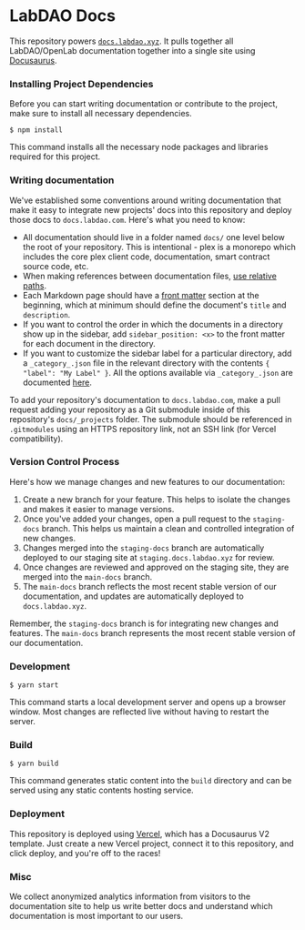 # LabDAO Docs

This repository powers [`docs.labdao.xyz`](https://docs.labdao.xyz). It pulls together all LabDAO/OpenLab documentation together into a single site using [Docusaurus](https://docusaurus.io/).

### Installing Project Dependencies

Before you can start writing documentation or contribute to the project, make sure to install all necessary dependencies. 

```
$ npm install
```

This command installs all the necessary node packages and libraries required for this project.

### Writing documentation

We've established some conventions around writing documentation that make it easy to integrate new projects' docs into this repository and deploy those docs to `docs.labdao.com`. Here's what you need to know:
* All documentation should live in a folder named `docs/` one level below the root of your repository. This is intentional - plex is a monorepo which includes the core plex client code, documentation, smart contract source code, etc.
* When making references between documentation files, [use relative paths](https://docusaurus.io/docs/docs-markdown-features#referencing-other-documents).
* Each Markdown page should have a [front matter](https://docusaurus.io/docs/api/plugins/@docusaurus/plugin-content-docs#markdown-front-matter) section at the beginning, which at minimum should define the document's `title` and `description`.
* If you want to control the order in which the documents in a directory show up in the sidebar, add `sidebar_position: <x>` to the front matter for each document in the directory.
* If you want to customize the sidebar label for a particular directory, add a `_category_.json` file in the relevant directory with the contents `{ "label": "My Label" }`. All the options available via `_category_.json` are documented [here](https://docusaurus.io/docs/sidebar/autogenerated#autogenerated-sidebar-metadata).

To add your repository's documentation to `docs.labdao.com`, make a pull request adding your repository as a Git submodule inside of this repository's `docs/_projects` folder. The submodule should be referenced in `.gitmodules` using an HTTPS repository link, not an SSH link (for Vercel compatibility).

### Version Control Process

Here's how we manage changes and new features to our documentation:

1) Create a new branch for your feature. This helps to isolate the changes and makes it easier to manage versions.
2) Once you've added your changes, open a pull request to the `staging-docs` branch. This helps us maintain a clean and controlled integration of new changes.
3) Changes merged into the `staging-docs` branch are automatically deployed to our staging site at `staging.docs.labdao.xyz` for review.
4) Once changes are reviewed and approved on the staging site, they are merged into the `main-docs` branch.
5) The `main-docs` branch reflects the most recent stable version of our documentation, and updates are automatically deployed to `docs.labdao.xyz`.

Remember, the `staging-docs` branch is for integrating new changes and features. The `main-docs` branch represents the most recent stable version of our documentation.

### Development

```
$ yarn start

```

This command starts a local development server and opens up a browser window. Most changes are reflected live without having to restart the server.


### Build

```
$ yarn build
```

This command generates static content into the `build` directory and can be served using any static contents hosting service.

### Deployment

This repository is deployed using [Vercel](https://vercel.com/), which has a Docusaurus V2 template. Just create a new Vercel project, connect it to this repository, and click deploy, and you're off to the races!

### Misc

We collect anonymized analytics information from visitors to the documentation site to help us write better docs and understand which documentation is most important to our users.

<!-- # LabDAO Docs

This repository powers [`docs.labdao.xyz`](https://docs.labdao.xyz). It pulls together all LabDAO/OpenLab documentation together into a single site using [Docusaurus](https://docusaurus.io/).

### Writing documentation

We've established some conventions around writing documentation that make it easy to integrate new projects' docs into this repository and deploy those docs to `docs.labdao.com`. Here's what you need to know:
* All documentation should live in a folder named `docs/` in the root of your repository.
* When making references between documentation files, [use relative paths](https://docusaurus.io/docs/docs-markdown-features#referencing-other-documents).
* Each Markdown page should have a [front matter](https://docusaurus.io/docs/api/plugins/@docusaurus/plugin-content-docs#markdown-front-matter) section at the beginning, which at minimum should define the document's `title` and `description`.
* If you want to control the order in which the documents in a directory show up in the sidebar, add `sidebar_position: <x>` to the front matter for each document in the directory.
* If you want to customize the sidebar label for a particular directory, add a `_category_.json` file in the relevant directory with the contents `{ "label": "My Label" }`. All the options available via `_category_.json` are documented [here](https://docusaurus.io/docs/sidebar/autogenerated#autogenerated-sidebar-metadata).

To add your repository's documentation to `docs.labdao.com`, make a pull request adding your repository as a Git submodule inside of this repository's `docs/_projects` folder. The submodule should be referenced in `.gitmodules` using an HTTPS repository link, not an SSH link (for Vercel compatibility).


### Development

```
$ yarn
$ yarn start
```
This command starts a local development server and opens up a browser window. Most changes are reflected live without having to restart the server.


### Build

```
$ yarn build
```


This command generates static content into the `build` directory and can be served using any static contents hosting service.

### Deployment

This repository is deployed using [Vercel](https://vercel.com/), which has a Docusaurus V2 template. Just create a new Vercel project, connect it to this repository, and click deploy, and you're off to the races!

### Misc

We collect anonymized analytics information from visitors to the documentation site to help us write better docs and understand which documentation is most important to our users. -->
